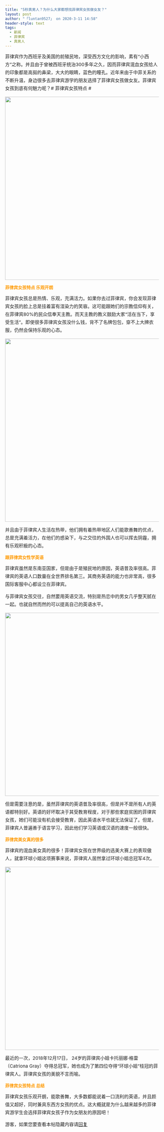 ```yaml
---
title: "5秒真男人？为什么大家都想找菲律宾女孩做女友？"
layout: post
author: "「luntan9527」 on 2020-3-11 14:58"
header-style: text
tags:
  - 新闻
  - 菲律宾
  - 真男人
---
```


<head>
 <script type="text/javascript">replyreload += ',' + 6389388;</script>
</head>
<body>
 <p style="line-height:26px;text-indent:nullem;text-align:left"><font style="color:rgb(34, 34, 34)"><font face="&amp;quot"><font style="font-size:15px">菲律宾作为西班牙及美国的前殖民地，深受西方文化的影响，素有“小西方”之称。并且由于曾被西班牙统治300多年之久，因而菲律宾混血女孩给人的印象都是高挺的鼻梁，大大的眼睛，蓝色的瞳孔。近年来由于中菲关系的不断升温，身边很多去菲律宾游学的朋友选择了菲律宾女孩做女友。菲律宾女孩到底有何魅力呢？# 菲律宾女孩特点 #</font></font></font></p>
 <p style="line-height:26px;text-indent:nullem;text-align:left"><font style="color:rgb(34, 34, 34)"><font face="&amp;quot"><font style="font-size:15px"> 
     <ignore_js_op> 
      <img aid="1340849" src="https://bbs.boniu123.cc/data/attachment/forum/202003/11/140331d1ls2dsls2sw1wtz.jpg" zoomfile="data/attachment/forum/202003/11/140331d1ls2dsls2sw1wtz.jpg" file="data/attachment/forum/202003/11/140331d1ls2dsls2sw1wtz.jpg" width="600" inpost="1"> 
     </ignore_js_op></font></font></font></p> 
 <div class="tip tip_4 aimg_tip" id="aimg_1340849_menu" style="position: absolute; display: none" disautofocus="true"> 
  <font style="color:rgb(34, 34, 34)"><font face="&amp;quot"><font style="font-size:15px"> 
     <div class="xs0"> 
      <p><strong>u10194464972717938564fm173app49fJPEG-1.jpg</strong> <em class="xg1">(76.63 KB, 下载次数: 0)</em></p> 
      <p> <a href="forum.php?mod=attachment&amp;aid=MTM0MDg0OXwxY2ViYmZjMXwxNTgzOTA5OTc4fDB8NTc3OTYz&amp;nothumb=yes" target="_blank">下载附件</a> &nbsp;<a href="javascript:;" onclick="showWindow(this.id, this.getAttribute('url'), 'get', 0);" id="savephoto_1340849" url="home.php?mod=spacecp&amp;ac=album&amp;op=saveforumphoto&amp;aid=1340849&amp;handlekey=savephoto_1340849">保存到相册</a> </p> 
      <p class="xg1 y"><span title="2020-3-11 14:03">半小时前</span> 上传</p> 
     </div> 
     <div class="tip_horn"></div> </font></font></font> 
 </div>
 <font style="color:rgb(34, 34, 34)"><font face="&amp;quot"><font style="font-size:15px"> </font></font></font>
 <p></p>
 <strong><font style="color:rgb(255, 153, 0)">菲律宾女孩特点 乐观开朗</font></strong>
 <p style="line-height:26px;text-indent:nullem;text-align:left"><font style="color:rgb(34, 34, 34)"><font face="&amp;quot"><font style="font-size:15px">菲律宾女孩总是热情、乐观，充满活力。如果你去过菲律宾，你会发现菲律宾女孩的脸上总是挂着富有渲染力的笑容。这可能跟她们的宗教信仰有关，在菲律宾80%的民众信奉天主教。而天主教的教义鼓励大家“活在当下，享受生活”。即使很多菲律宾女孩没什么钱，背不了名牌包包，穿不上大牌衣服，仍然会保持乐观的心态。</font></font></font></p>
 <p style="line-height:26px;text-indent:nullem;text-align:left"><font style="color:rgb(34, 34, 34)"><font face="&amp;quot"><font style="font-size:15px"> 
     <ignore_js_op> 
      <img aid="1340850" src="https://bbs.boniu123.cc/data/attachment/forum/202003/11/140352w4jdruqq4i4iwjw6.jpg" zoomfile="data/attachment/forum/202003/11/140352w4jdruqq4i4iwjw6.jpg" file="data/attachment/forum/202003/11/140352w4jdruqq4i4iwjw6.jpg" width="600" inpost="1"> 
     </ignore_js_op></font></font></font></p> 
 <div class="tip tip_4 aimg_tip" id="aimg_1340850_menu" style="position: absolute; display: none" disautofocus="true"> 
  <font style="color:rgb(34, 34, 34)"><font face="&amp;quot"><font style="font-size:15px"> 
     <div class="xs0"> 
      <p><strong>ec7878b49bc1b41ee1db12fcc3a85843-1.jpg</strong> <em class="xg1">(36.7 KB, 下载次数: 0)</em></p> 
      <p> <a href="forum.php?mod=attachment&amp;aid=MTM0MDg1MHwwYmJmNDhjNnwxNTgzOTA5OTc4fDB8NTc3OTYz&amp;nothumb=yes" target="_blank">下载附件</a> &nbsp;<a href="javascript:;" onclick="showWindow(this.id, this.getAttribute('url'), 'get', 0);" id="savephoto_1340850" url="home.php?mod=spacecp&amp;ac=album&amp;op=saveforumphoto&amp;aid=1340850&amp;handlekey=savephoto_1340850">保存到相册</a> </p> 
      <p class="xg1 y"><span title="2020-3-11 14:03">半小时前</span> 上传</p> 
     </div> 
     <div class="tip_horn"></div> </font></font></font> 
 </div>
 <font style="color:rgb(34, 34, 34)"><font face="&amp;quot"><font style="font-size:15px"> </font></font></font>
 <p></p>
 <p style="line-height:26px;text-indent:nullem;text-align:left"><font style="color:rgb(34, 34, 34)"><font face="&amp;quot"><font style="font-size:15px">并且由于菲律宾人生活在热带，他们拥有着热带地区人们能歌善舞的优点，总是充满着活力，在他们的感染下，与之交往的外国人也可以挥去阴霾，拥有乐观积极的心态。</font></font></font></p>
 <strong><font style="color:rgb(255, 153, 0)">跟菲律宾女性学英语</font></strong>
 <p style="line-height:26px;text-indent:nullem;text-align:left"><font style="color:rgb(34, 34, 34)"><font face="&amp;quot"><font style="font-size:15px">菲律宾虽然是东南亚国家，但是由于是殖民地的原因，英语普及率很高。菲律宾的英语人口数量在全世界排名第三。其商务英语的能力也非常高，很多国际客服中心都设立在菲律宾。</font></font></font></p>
 <p style="line-height:26px;text-indent:nullem;text-align:left"><font style="color:rgb(34, 34, 34)"><font face="&amp;quot"><font style="font-size:15px">与菲律宾女孩交往，自然要用英语交流，特别是热恋中的男女几乎整天腻在一起。也就自然而然的可以提高自己的英语水平。</font></font></font></p>
 <p style="line-height:26px;text-indent:nullem;text-align:left"><font style="color:rgb(34, 34, 34)"><font face="&amp;quot"><font style="font-size:15px"> 
     <ignore_js_op> 
      <img aid="1340851" src="https://bbs.boniu123.cc/data/attachment/forum/202003/11/140430cyp1wucw2hhz6sco.jpg" zoomfile="data/attachment/forum/202003/11/140430cyp1wucw2hhz6sco.jpg" file="data/attachment/forum/202003/11/140430cyp1wucw2hhz6sco.jpg" width="600" inpost="1"> 
     </ignore_js_op></font></font></font></p> 
 <div class="tip tip_4 aimg_tip" id="aimg_1340851_menu" style="position: absolute; display: none" disautofocus="true"> 
  <font style="color:rgb(34, 34, 34)"><font face="&amp;quot"><font style="font-size:15px"> 
     <div class="xs0"> 
      <p><strong>20200108_01-1.jpg</strong> <em class="xg1">(26.07 KB, 下载次数: 0)</em></p> 
      <p> <a href="forum.php?mod=attachment&amp;aid=MTM0MDg1MXxlNTM3OWY3M3wxNTgzOTA5OTc4fDB8NTc3OTYz&amp;nothumb=yes" target="_blank">下载附件</a> &nbsp;<a href="javascript:;" onclick="showWindow(this.id, this.getAttribute('url'), 'get', 0);" id="savephoto_1340851" url="home.php?mod=spacecp&amp;ac=album&amp;op=saveforumphoto&amp;aid=1340851&amp;handlekey=savephoto_1340851">保存到相册</a> </p> 
      <p class="xg1 y"><span title="2020-3-11 14:04">半小时前</span> 上传</p> 
     </div> 
     <div class="tip_horn"></div> </font></font></font> 
 </div>
 <font style="color:rgb(34, 34, 34)"><font face="&amp;quot"><font style="font-size:15px"> </font></font></font>
 <p></p>
 <p style="line-height:26px;text-indent:nullem;text-align:left"><font style="color:rgb(34, 34, 34)"><font face="&amp;quot"><font style="font-size:15px">但是需要注意的是，虽然菲律宾的英语普及率很高，但是并不是所有人的英语都特别好。英语的好坏取决于其受教育程度，对于那些家庭贫困的菲律宾女孩，她们可能没有机会接受教育，因此英语水平也就无法保证了。但是，菲律宾人普遍善于语言学习，因此他们学习英语或汉语的速度一般很快。</font></font></font></p>
 <strong><font style="color:rgb(255, 153, 0)">菲律宾美女真的很多</font></strong>
 <p style="line-height:26px;text-indent:nullem;text-align:left"><font style="color:rgb(34, 34, 34)"><font face="&amp;quot"><font style="font-size:15px">菲律宾的混血美女真的很多！菲律宾女孩在世界级的选美大赛上的表现傲人，就拿环球小姐这项赛事来说，菲律宾人居然拿过环球小姐总冠军4次。</font></font></font></p>
 <p style="line-height:26px;text-indent:nullem;text-align:left"><font style="color:rgb(34, 34, 34)"><font face="&amp;quot"><font style="font-size:15px"> 
     <ignore_js_op> 
      <img aid="1340852" src="https://bbs.boniu123.cc/data/attachment/forum/202003/11/140447svebrtk4euzjrjh7.jpg" zoomfile="data/attachment/forum/202003/11/140447svebrtk4euzjrjh7.jpg" file="data/attachment/forum/202003/11/140447svebrtk4euzjrjh7.jpg" width="600" inpost="1"> 
     </ignore_js_op></font></font></font></p> 
 <div class="tip tip_4 aimg_tip" id="aimg_1340852_menu" style="position: absolute; display: none" disautofocus="true"> 
  <font style="color:rgb(34, 34, 34)"><font face="&amp;quot"><font style="font-size:15px"> 
     <div class="xs0"> 
      <p><strong>u21025014773547822421fm173app49fJPEG-1.jpg</strong> <em class="xg1">(74.84 KB, 下载次数: 0)</em></p> 
      <p> <a href="forum.php?mod=attachment&amp;aid=MTM0MDg1Mnw1ZDQ0MzAzZnwxNTgzOTA5OTc4fDB8NTc3OTYz&amp;nothumb=yes" target="_blank">下载附件</a> &nbsp;<a href="javascript:;" onclick="showWindow(this.id, this.getAttribute('url'), 'get', 0);" id="savephoto_1340852" url="home.php?mod=spacecp&amp;ac=album&amp;op=saveforumphoto&amp;aid=1340852&amp;handlekey=savephoto_1340852">保存到相册</a> </p> 
      <p class="xg1 y"><span title="2020-3-11 14:04">半小时前</span> 上传</p> 
     </div> 
     <div class="tip_horn"></div> </font></font></font> 
 </div>
 <font style="color:rgb(34, 34, 34)"><font face="&amp;quot"><font style="font-size:15px"> </font></font></font>
 <p></p>
 <p style="line-height:26px;text-indent:nullem;text-align:left"><font style="color:rgb(34, 34, 34)"><font face="&amp;quot"><font style="font-size:15px">最近的一次，2018年12月17日， 24岁的菲律宾小姐卡托丽娜·格雷（Catriona Gray）夺得总冠军，她也成为了第四位夺得“环球小姐”桂冠的菲律宾人。菲律宾女孩的美貌不言而喻。</font></font></font></p>
 <strong><font style="color:rgb(255, 153, 0)">菲律宾女孩特点 总结</font></strong>
 <p style="line-height:26px;text-indent:nullem;text-align:left"><font style="color:rgb(34, 34, 34)"><font face="&amp;quot"><font style="font-size:15px">菲律宾女孩乐观开朗，能歌善舞，大多数都能说着一口流利的英语，并且颜值又超好，同时兼具东西方女孩的优点。这大概就是为什么越来越多的菲律宾游学生会选择菲律宾女孩子作为女朋友的原因吧！</font></font></font></p> 
 <div class="locked"> 
  <font style="color:rgb(34, 34, 34)"><font face="&amp;quot"><font style="font-size:15px">游客，如果您要查看本帖隐藏内容请<a href="forum.php?mod=post&amp;action=reply&amp;fid=2&amp;tid=577963" onclick="showWindow('reply', this.href)">回复</a></font></font></font> 
 </div>
 <font style="color:rgb(34, 34, 34)"><font face="&amp;quot"><font style="font-size:15px"><br> </font></font></font>
</body>


